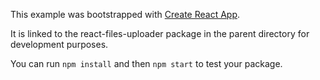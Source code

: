This example was bootstrapped with [Create React App](https://github.com/facebook/create-react-app).

It is linked to the react-files-uploader package in the parent directory for development purposes.

You can run `npm install` and then `npm start` to test your package.
